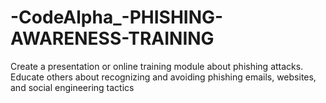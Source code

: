 # -CodeAlpha_-PHISHING-AWARENESS-TRAINING
 Create a presentation or online training module  about phishing attacks. Educate others about  recognizing and avoiding phishing emails,  websites, and social engineering tactics
